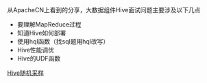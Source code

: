 从ApacheCN上看到的分享，大数据组件Hive面试问题主要涉及以下几点

- 要理解MapReduce过程
- 知道Hive如何部署
- 使用hql函数（找sql题用hql改写）
- Hive性能调优
- Hive的UDF函数



[Hive随机采样](https://zhuanlan.zhihu.com/p/43332742)

